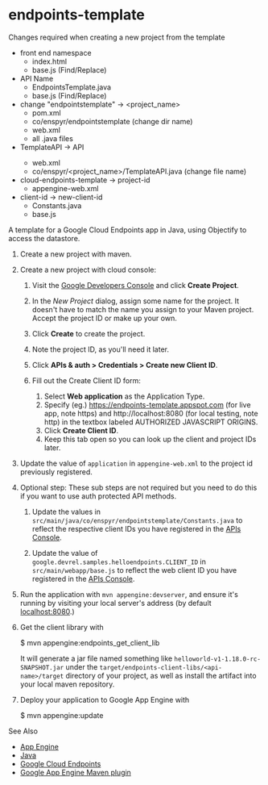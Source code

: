 endpoints-template
=============================================

Changes required when creating a new project from the template 
- front end namespace 
    - index.html 
    - base.js (Find/Replace) 
- API Name 
    - EndpointsTemplate.java 
    - base.js (Find/Replace) 
- change "endpointstemplate" -> <project_name> 
    - pom.xml 
    - co/enspyr/endpointstemplate (change dir name) 
    - web.xml 
    - all .java files 
- TemplateAPI -> <ProjectName>API 
    - web.xml 
    - co/enspyr/<project_name>/TemplateAPI.java (change file name) 
- cloud-endpoints-template -> project-id 
    - appengine-web.xml 
- client-id -> new-client-id 
    - Constants.java 
    - base.js 

A template for a Google Cloud Endpoints app in Java, using Objectify to access the datastore. 

1. Create a new project with maven. 

1. Create a new project with cloud console:

    1. Visit the [Google Developers Console](https://console.developers.google.com) and click **Create Project**.

    1. In the *New Project* dialog, assign some name for the project. It doesn't have to match the name you assign to your Maven project. Accept the project ID or make up your own.

    1. Click **Create** to create the project.

    1. Note the project ID, as you'll need it later. 

    1. Click **APIs & auth > Credentials > Create new Client ID**.

    1. Fill out the Create Client ID form:

        1. Select **Web application** as the Application Type.
        1. Specify (eg.) https://endpoints-template.appspot.com (for live app, note https) and http://localhost:8080 (for local testing, note http) in the textbox labeled AUTHORIZED JAVASCRIPT ORIGINS.
        1. Click **Create Client ID**.
        1. Keep this tab open so you can look up the client and project IDs later.

1. Update the value of `application` in `appengine-web.xml` to the project id previously registered.

1. Optional step: These sub steps are not required but you need to do this if you want to use auth protected API methods.

    1. Update the values in `src/main/java/co/enspyr/endpointstemplate/Constants.java`
       to reflect the respective client IDs you have registered in the
       [APIs Console][6].

    1. Update the value of `google.devrel.samples.helloendpoints.CLIENT_ID`
       in `src/main/webapp/base.js` to reflect the web client ID you have
       registered in the [APIs Console][4].

1. Run the application with `mvn appengine:devserver`, and ensure it's
   running by visiting your local server's address (by default
   [localhost:8080][5].)

1. Get the client library with

   $ mvn appengine:endpoints_get_client_lib

   It will generate a jar file named something like
   `helloworld-v1-1.18.0-rc-SNAPSHOT.jar` under the
   `target/endpoints-client-libs/<api-name>/target` directory of your
   project, as well as install the artifact into your local maven
   repository.

1. Deploy your application to Google App Engine with

   $ mvn appengine:update
   
 See Also 
- [App Engine][1]
- [Java][2]
- [Google Cloud Endpoints][3]
- [Google App Engine Maven plugin][4]

[1]: https://developers.google.com/appengine
[2]: http://java.com/en/
[3]: https://developers.google.com/appengine/docs/java/endpoints/
[4]: https://developers.google.com/appengine/docs/java/tools/maven
[5]: https://localhost:8080/
[6]: https://console.developers.google.com/
